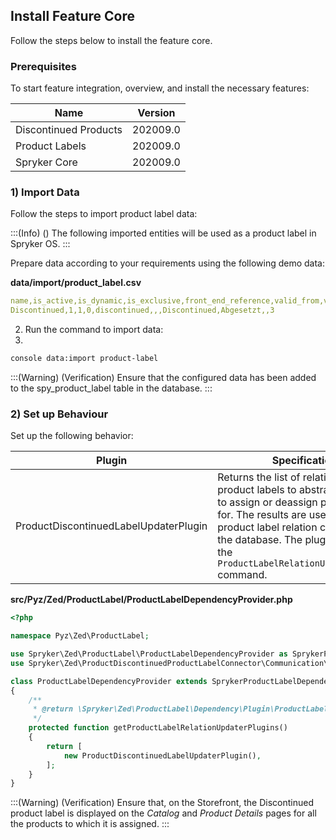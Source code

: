 ## Install Feature Core
Follow the steps below to install the feature core.


### Prerequisites
To start feature integration, overview, and install the necessary features:

| Name | Version |
| --- | --- |
| Discontinued Products | 202009.0 |
| Product Labels | 202009.0 |
| Spryker Core | 202009.0 |

### 1) Import Data
Follow the steps to import product label data:

:::(Info) ()
The following imported entities will be used as a product label in Spryker OS.
:::

Prepare data according to your requirements using the following demo data:

**data/import/product_label.csv**

```yaml
name,is_active,is_dynamic,is_exclusive,front_end_reference,valid_from,valid_to,name.en_US,product_abstract_skus,priority
Discontinued,1,1,0,discontinued,,,Discontinued,Abgesetzt,,3
```

2. Run the command to import data:
3. 
```bash
console data:import product-label
``` 

:::(Warning) (Verification)
Ensure that the configured data has been added to the spy_product_label  table in the database.
:::

### 2) Set up Behaviour

Set up the following behavior:

| Plugin | Specification | Prerequisites | Namespace |
| --- | --- | --- | --- |
| ProductDiscontinuedLabelUpdaterPlugin | Returns the list of relations of product labels to abstract products to assign or deassign product labels for. The results are used to persist product label relation changes into the database. The plugin is called by the `ProductLabelRelationUpdaterConsole` command. | None | Spryker\Zed\ProductDiscontinuedProductLabelConnector\Communication\Plugin |

**src/Pyz/Zed/ProductLabel/ProductLabelDependencyProvider.php**

```php
<?php

namespace Pyz\Zed\ProductLabel;

use Spryker\Zed\ProductLabel\ProductLabelDependencyProvider as SprykerProductLabelDependencyProvider;
use Spryker\Zed\ProductDiscontinuedProductLabelConnector\Communication\Plugin\ProductDiscontinuedLabelUpdaterPlugin;

class ProductLabelDependencyProvider extends SprykerProductLabelDependencyProvider
{
    /**
     * @return \Spryker\Zed\ProductLabel\Dependency\Plugin\ProductLabelRelationUpdaterPluginInterface[]
     */
    protected function getProductLabelRelationUpdaterPlugins()
    {
        return [
            new ProductDiscontinuedLabelUpdaterPlugin(),
        ];
    }
}
```

:::(Warning) (Verification)
Ensure that, on the Storefront, the Discontinued product label is displayed on the *Catalog* and *Product Details* pages for all the products to which it is assigned.
:::